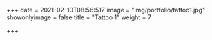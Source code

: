 +++
date = 2021-02-10T08:56:51Z
image = "img/portfolio/tattoo1.jpg"
showonlyimage = false
title = "Tattoo 1"
weight = 7

+++
